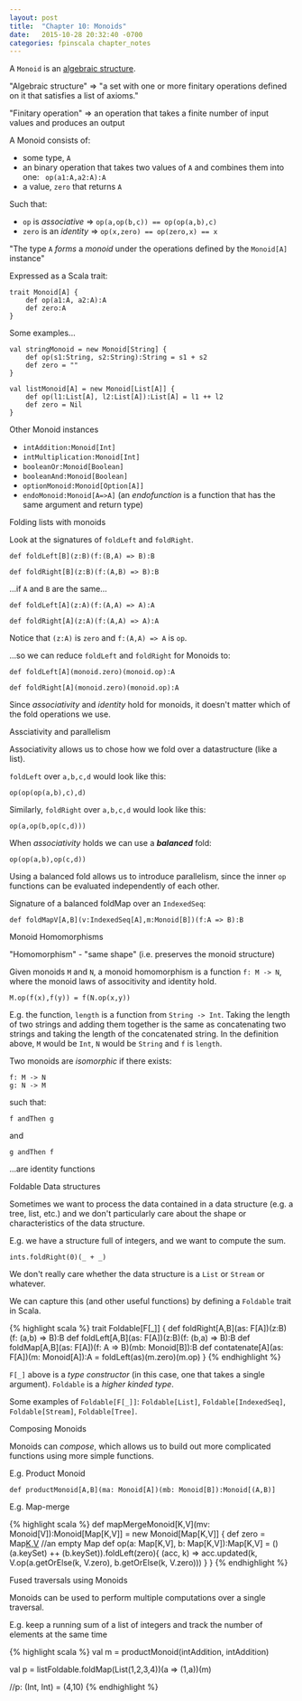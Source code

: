 ```yaml
---
layout: post
title:  "Chapter 10: Monoids"
date:   2015-10-28 20:32:40 -0700
categories: fpinscala chapter_notes
---
```


A `Monoid` is an [algebraic structure](https://en.wikipedia.org/wiki/Algebraic_structure).

"Algebraic structure" => "a set with one or more finitary operations defined on it that satisfies a list of axioms."

"Finitary operation" => an operation that takes a finite number of input values and produces an output

A Monoid consists of:

- some type, `A`
- an binary operation that takes two values of `A` and combines them into one:
       ` op(a1:A,a2:A):A`
- a value, `zero` that returns `A`

Such that:

- `op` is *associative* => `op(a,op(b,c)) == op(op(a,b),c)`
- `zero` is an *identity* => `op(x,zero) == op(zero,x) == x`

"The type `A` _forms_ a _monoid_ under the operations defined by the `Monoid[A]` instance"

Expressed as a Scala trait:

    trait Monoid[A] {
        def op(a1:A, a2:A):A
        def zero:A
    }

Some examples...

    val stringMonoid = new Monoid[String] {
        def op(s1:String, s2:String):String = s1 + s2
        def zero = ""
    }

    val listMonoid[A] = new Monoid[List[A]] {
        def op(l1:List[A], l2:List[A]):List[A] = l1 ++ l2
        def zero = Nil
    }

Other Monoid instances

- `intAddition:Monoid[Int]`
- `intMultiplication:Monoid[Int]`
- `booleanOr:Monoid[Boolean]`
- `booleanAnd:Monoid[Boolean]`
- `optionMonoid:Monoid[Option[A]]`
- `endoMonoid:Monoid[A=>A]` (an _endofunction_ is a function that has the same argument and return type)

Folding lists with monoids

Look at the signatures of `foldLeft` and `foldRight`.

    def foldLeft[B](z:B)(f:(B,A) => B):B

    def foldRight[B](z:B)(f:(A,B) => B):B

…if `A` and `B` are the same…

    def foldLeft[A](z:A)(f:(A,A) => A):A

    def foldRight[A](z:A)(f:(A,A) => A):A

Notice that `(z:A)` is `zero` and `f:(A,A) => A` is `op`.

…so we can reduce `foldLeft` and `foldRight` for Monoids to:

    def foldLeft[A](monoid.zero)(monoid.op):A

    def foldRight[A](monoid.zero)(monoid.op):A

Since _associativity_ and _identity_ hold for monoids, it doesn't matter which of the fold operations we use.

Assciativity and parallelism

Associativity allows us to chose how we fold over a datastructure (like a list).

`foldLeft` over `a,b,c,d`  would look like this:

    op(op(op(a,b),c),d)

Similarly, `foldRight` over `a,b,c,d` would look like this:

    op(a,op(b,op(c,d)))

When _associativity_ holds we can use a _**balanced**_ fold:

    op(op(a,b),op(c,d))

Using a balanced fold allows us to introduce parallelism, since the inner `op` functions can be evaluated independently of each other.

Signature of a balanced foldMap over an `IndexedSeq`:

    def foldMapV[A,B](v:IndexedSeq[A],m:Monoid[B])(f:A => B):B

Monoid Homomorphisms

"Homomorphism" - "same shape" (i.e. preserves the monoid structure)

Given monoids `M` and `N`, a monoid homomorphism is a function `f: M -> N`, where the monoid laws of associtivity and identity hold.

    M.op(f(x),f(y)) = f(N.op(x,y))

E.g. the function, `length` is a function from `String -> Int`. Taking the length of two strings and adding them together is the same as concatenating two strings and taking the length of the concatenated string. In the definition above, `M` would be `Int`, `N` would be `String` and `f` is `length`.

Two monoids are *isomorphic* if there exists:

    f: M -> N
    g: N -> M

such that:

    f andThen g

and

    g andThen f

...are identity functions

Foldable Data structures

Sometimes we want to process the data contained in a data structure (e.g. a tree, list, etc.) and we don't particularly care about the shape or characteristics of the data structure.

E.g. we have a structure full of integers, and we want to compute the sum.

    ints.foldRight(0)(_ + _)

We don't really care whether the data structure is a `List` or `Stream` or whatever.

We can capture this (and other useful functions) by defining a `Foldable` trait in Scala.

{% highlight scala %}
trait Foldable[F[_]] {
  def foldRight[A,B](as: F[A])(z:B)(f: (a,b) => B):B
  def foldLeft[A,B](as: F[A])(z:B)(f: (b,a) => B):B
  def foldMap[A,B](as: F[A])(f: A => B)(mb: Monoid[B]):B
  def contatenate[A](as: F[A])(m: Monoid[A]):A =
    foldLeft(as)(m.zero)(m.op)
}
{% endhighlight %}

`F[_]` above is a *type constructor* (in this case, one that takes a single argument). `Foldable` is a *higher kinded type*.

Some examples  of `Foldable[F[_]]`: `Foldable[List]`, `Foldable[IndexedSeq]`, `Foldable[Stream]`, `Foldable[Tree]`.

Composing Monoids

Monoids can *compose*, which allows us to build out more complicated functions using more simple functions.

E.g. Product Monoid

    def productMonoid[A,B](ma: Monoid[A])(mb: Monoid[B]):Monoid[(A,B)]

E.g. Map-merge

{% highlight scala %}
def mapMergeMonoid[K,V](mv: Monoid[V]):Monoid[Map[K,V]] =
  new Monoid[Map[K,V]] {
    def zero = Map[K,V]() //an empty Map
    def op(a: Map[K,V], b: Map[K,V]):Map[K,V] =
      ()(a.keySet) ++ (b.keySet)).foldLeft(zero){ (acc, k) =>
        acc.updated(k, V.op(a.getOrElse(k, V.zero),
                            b.getOrElse(k, V.zero)))
      }
  }
{% endhighlight %}

Fused traversals using Monoids

Monoids can be used to perform multiple computations over a single traversal.

E.g. keep a running sum of a list of integers and track the number of elements at the same time

{% highlight scala %}
val m = productMonoid(intAddition, intAddition)

val p = listFoldable.foldMap(List(1,2,3,4))(a => (1,a))(m)

//p: (Int, Int) = (4,10)
{% endhighlight %}

